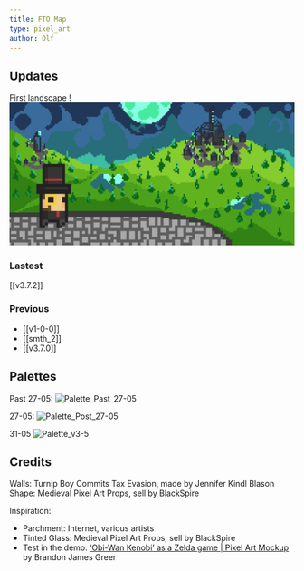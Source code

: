 ```yaml
---
title: FTO Map
type: pixel_art
author: Olf
---
```


## Updates

First landscape !
![high on the balcony](attachments/MAP/LANDSCAPE%20Final%20Clouds.gif "some clouds hates each others")


### Lastest

[[v3.7.2]]

### Previous

- [[v1-0-0]]
- [[smth_2]]
- [[v3.7.0]]

## Palettes

Past 27-05:
![Palette_Past_27-05](/FABIENs_Brain/FTO/attachments/MAP/Other/palette_FTO_past27-05.png "Too much color in it")

27-05:
![Palette_Post_27-05](/FABIENs_Brain/FTO/attachments/MAP/Other/palette_FTO_27-05.png "HUE Shifting <3")

31-05
![Palette_v3-5](/FABIENs_Brain/FTO/attachments/MAP/Other/palette%20FTO%20v3-5.png "Have to work the red/brown and maybe purple")

## Credits

Walls: Turnip Boy Commits Tax Evasion, made by Jennifer Kindl
Blason Shape: Medieval Pixel Art Props, sell by BlackSpire

Inspiration:

- Parchment: Internet, various artists
- Tinted Glass: Medieval Pixel Art Props, sell by BlackSpire
- Test in the demo: [‘Obi-Wan Kenobi’ as a Zelda game | Pixel Art Mockup](https://www.youtube.com/watch?v=pjXz-0l9gYc) by  Brandon James Greer
